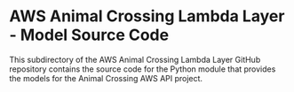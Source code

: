 # AWS Animal Crossing Lambda Layer - Model Source Code
This subdirectory of the AWS Animal Crossing Lambda Layer GitHub repository contains the source code for the Python module that provides the models for the Animal Crossing AWS API project.
